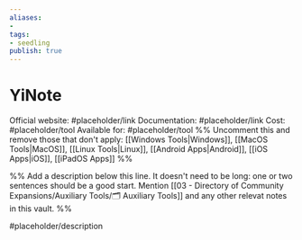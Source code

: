 ```yaml
---
aliases: 
- 
tags:
- seedling
publish: true
---
```


# YiNote

Official website: #placeholder/link 
Documentation: #placeholder/link 
Cost: #placeholder/tool
Available for: #placeholder/tool %% Uncomment this and remove those that don't apply: [[Windows Tools|Windows]], [[MacOS Tools|MacOS]], [[Linux Tools|Linux]], [[Android Apps|Android]], [[iOS Apps|iOS]], [[iPadOS Apps]] %%

%% Add a description below this line. It doesn't need to be long: one or two sentences should be a good start. Mention [[03 - Directory of Community Expansions/Auxiliary Tools/🗂️ Auxiliary Tools]] and any other relevat notes in this vault. %%

#placeholder/description 
